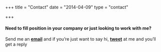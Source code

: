 +++
title = "Contact"
date = "2014-04-09"
type = "contact"

+++

#### Need to fill position in your company or just looking to work with me? 

Send me an <b><a href="mailto:orinamiolatunji@gmail.com">email</a></b> and if you’re just want to say hi, <b><a href="https://twitter.com/codediger">tweet</a></b> at me and you’ll get a reply


